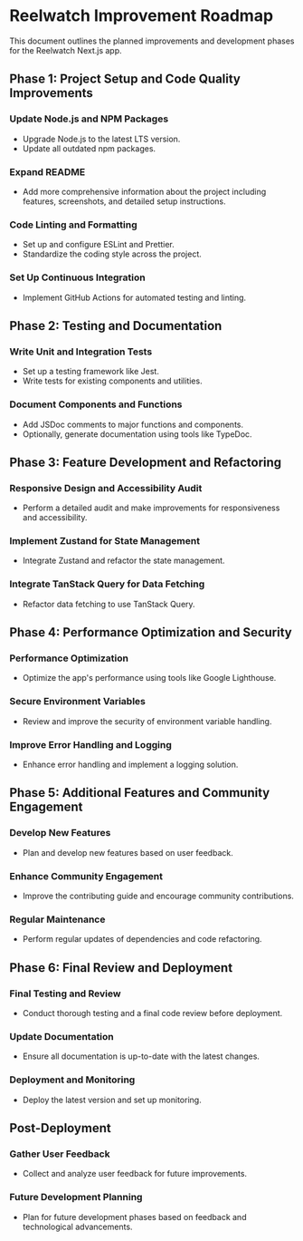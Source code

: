 # Reelwatch Improvement Roadmap

This document outlines the planned improvements and development phases for the Reelwatch Next.js app.

## Phase 1: Project Setup and Code Quality Improvements

### Update Node.js and NPM Packages

- Upgrade Node.js to the latest LTS version.
- Update all outdated npm packages.

### Expand README

- Add more comprehensive information about the project including features, screenshots, and detailed setup instructions.

### Code Linting and Formatting

- Set up and configure ESLint and Prettier.
- Standardize the coding style across the project.

### Set Up Continuous Integration

- Implement GitHub Actions for automated testing and linting.

## Phase 2: Testing and Documentation

### Write Unit and Integration Tests

- Set up a testing framework like Jest.
- Write tests for existing components and utilities.

### Document Components and Functions

- Add JSDoc comments to major functions and components.
- Optionally, generate documentation using tools like TypeDoc.

## Phase 3: Feature Development and Refactoring

### Responsive Design and Accessibility Audit

- Perform a detailed audit and make improvements for responsiveness and accessibility.

### Implement Zustand for State Management

- Integrate Zustand and refactor the state management.

### Integrate TanStack Query for Data Fetching

- Refactor data fetching to use TanStack Query.

## Phase 4: Performance Optimization and Security

### Performance Optimization

- Optimize the app's performance using tools like Google Lighthouse.

### Secure Environment Variables

- Review and improve the security of environment variable handling.

### Improve Error Handling and Logging

- Enhance error handling and implement a logging solution.

## Phase 5: Additional Features and Community Engagement

### Develop New Features

- Plan and develop new features based on user feedback.

### Enhance Community Engagement

- Improve the contributing guide and encourage community contributions.

### Regular Maintenance

- Perform regular updates of dependencies and code refactoring.

## Phase 6: Final Review and Deployment

### Final Testing and Review

- Conduct thorough testing and a final code review before deployment.

### Update Documentation

- Ensure all documentation is up-to-date with the latest changes.

### Deployment and Monitoring

- Deploy the latest version and set up monitoring.

## Post-Deployment

### Gather User Feedback

- Collect and analyze user feedback for future improvements.

### Future Development Planning

- Plan for future development phases based on feedback and technological advancements.
